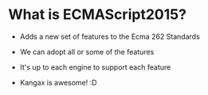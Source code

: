 # What is ECMAScript2015?

*   Adds a new set of features to the Ecma 262 Standards

*   We can adopt all or some of the features

*   It's up to each engine to support each feature

*   Kangax is awesome! :D
